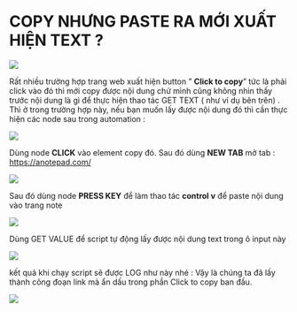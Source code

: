 # COPY NHƯNG PASTE RA MỚI XUẤT HIỆN TEXT ?



![](https://i.imgur.com/AZhQtqh.png)

Rất nhiều trường hợp trang web xuất hiện button ” **Click to copy**” tức là phải click vào đó thì mới copy được nội dung chứ mình cũng không nhìn thấy trước nội dung là gì để thực hiện thao tác GET TEXT ( như ví dụ bên trên) . Thì ở trong trường hợp này, nếu bạn muốn lấy được nội dung đó thì cần thực hiện các node sau trong automation :

![](https://i.imgur.com/qm3zCic.png)

&#x20;

Dùng node **CLICK** vào element copy đó. Sau đó dùng **NEW TAB** mở tab : https://anotepad.com/

![](https://i.imgur.com/0PrStcb.png)

Sau đó dùng node **PRESS KEY** để làm thao tác **control v** để paste nội dung vào trang note

![](https://i.imgur.com/rqFWHWw.png)

&#x20;

Dùng GET VALUE để script tự động lấy được nội dung text trong ô input này

![](https://i.imgur.com/oHdIb2U.png)

&#x20;

kết quả khi chạy script sẽ được LOG như này nhé : Vậy là chúng ta đã lấy thành công đoạn link mà ẩn dấu trong phần Click to copy ban đầu.

&#x20;

![](https://i.imgur.com/roOkbDC.png)

&#x20;
